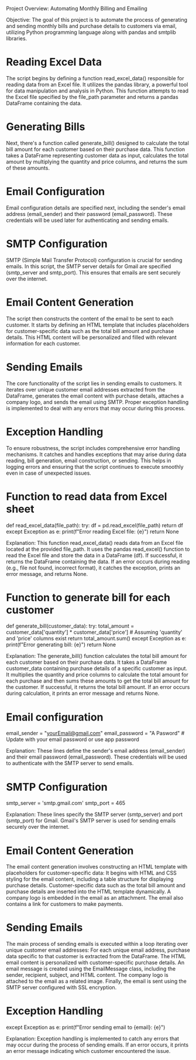 Project Overview: Automating Monthly Billing and Emailing

Objective: The goal of this project is to automate the process of generating and sending monthly bills and purchase details to customers via email, utilizing Python programming language along with pandas and smtplib libraries.

# Reading Excel Data
The script begins by defining a function read_excel_data() responsible for reading data from an Excel file. It utilizes the pandas library, a powerful tool for data manipulation and analysis in Python. This function attempts to read the Excel file specified by the file_path parameter and returns a pandas DataFrame containing the data.

# Generating Bills
Next, there's a function called generate_bill() designed to calculate the total bill amount for each customer based on their purchase data. This function takes a DataFrame representing customer data as input, calculates the total amount by multiplying the quantity and price columns, and returns the sum of these amounts.

# Email Configuration
Email configuration details are specified next, including the sender's email address (email_sender) and their password (email_password). These credentials will be used later for authenticating and sending emails.

# SMTP Configuration
SMTP (Simple Mail Transfer Protocol) configuration is crucial for sending emails. In this script, the SMTP server details for Gmail are specified (smtp_server and smtp_port). This ensures that emails are sent securely over the internet.

# Email Content Generation
The script then constructs the content of the email to be sent to each customer. It starts by defining an HTML template that includes placeholders for customer-specific data such as the total bill amount and purchase details. This HTML content will be personalized and filled with relevant information for each customer.

# Sending Emails
The core functionality of the script lies in sending emails to customers. It iterates over unique customer email addresses extracted from the DataFrame, generates the email content with purchase details, attaches a company logo, and sends the email using SMTP. Proper exception handling is implemented to deal with any errors that may occur during this process.

# Exception Handling
To ensure robustness, the script includes comprehensive error handling mechanisms. It catches and handles exceptions that may arise during data reading, bill generation, email construction, or sending. This helps in logging errors and ensuring that the script continues to execute smoothly even in case of unexpected issues.


# Function to read data from Excel sheet
def read_excel_data(file_path):
    try:
        df = pd.read_excel(file_path)
        return df
    except Exception as e:
        print(f"Error reading Excel file: {e}")
        return None
        
Explanation:
This function read_excel_data() reads data from an Excel file located at the provided file_path.
It uses the pandas read_excel() function to read the Excel file and store the data in a DataFrame (df).
If successful, it returns the DataFrame containing the data.
If an error occurs during reading (e.g., file not found, incorrect format), it catches the exception, prints an error message, and returns None.


# Function to generate bill for each customer
def generate_bill(customer_data):
    try:
        total_amount = customer_data['quantity'] * customer_data['price']  # Assuming 'quantity' and 'price' columns exist
        return total_amount.sum()
    except Exception as e:
        print(f"Error generating bill: {e}")
        return None
        
Explanation:
The generate_bill() function calculates the total bill amount for each customer based on their purchase data.
It takes a DataFrame customer_data containing purchase details of a specific customer as input.
It multiplies the quantity and price columns to calculate the total amount for each purchase and then sums these amounts to get the total bill amount for the customer.
If successful, it returns the total bill amount. If an error occurs during calculation, it prints an error message and returns None.


# Email configuration
email_sender = "yourEmail@gmail.com"
email_password = "A Pasword"  # Update with your email password or use app password

Explanation:
These lines define the sender's email address (email_sender) and their email password (email_password).
These credentials will be used to authenticate with the SMTP server to send emails.


# SMTP Configuration
smtp_server = 'smtp.gmail.com'
smtp_port = 465

Explanation:
These lines specify the SMTP server (smtp_server) and port (smtp_port) for Gmail.
Gmail's SMTP server is used for sending emails securely over the internet.

# Email Content Generation
The email content generation involves constructing an HTML template with placeholders for customer-specific data:
It begins with HTML and CSS styling for the email content, including a table structure for displaying purchase details.
Customer-specific data such as the total bill amount and purchase details are inserted into the HTML template dynamically.
A company logo is embedded in the email as an attachment.
The email also contains a link for customers to make payments.

# Sending Emails
The main process of sending emails is executed within a loop iterating over unique customer email addresses:
For each unique email address, purchase data specific to that customer is extracted from the DataFrame.
The HTML email content is personalized with customer-specific purchase details.
An email message is created using the EmailMessage class, including the sender, recipient, subject, and HTML content.
The company logo is attached to the email as a related image.
Finally, the email is sent using the SMTP server configured with SSL encryption.

# Exception Handling
except Exception as e:
    print(f"Error sending email to {email}: {e}")

Explanation:
Exception handling is implemented to catch any errors that may occur during the process of sending emails.
If an error occurs, it prints an error message indicating which customer encountered the issue.
